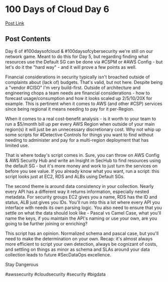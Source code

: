 # 100 Days of Cloud Day 6

[Post Link](https://www.linkedin.com/feed/update/urn:li:activity:6982403353934753792/)

## Post Contents

Day 6 of #100daysofcloud & #100daysofcybersecurity we're still on our network game. Meant to do this for Day 5, but regarding finding what resources use the Default SG can be done via #CSPM or #AWS Config - but let's do it the "hard way" - and it will prove a few points as well.

Financial considerations in security typically isn't broached outside of complaints about (lack of) budgets. That's valid, but not here. Despite being a "vendor #CISO" I'm very build-first. Outside of architecture and engineering chops a team needs are financial considerations - how to forecast usage/consumption and how it looks scaled up 2/5/10/20X for example. This is pertinent when it comes to AWS (and other #CSP) services since being regional it means needing to pay for it per-Region.

When it comes to a real cost-benefit analysis - is it worth to your team to run a $5/month bill up per every AWS Region when outside of your main region(s) it will just be an unnecessary discretionary cost. Why not whip up some scripts for #Detective Controls for things you want to find without needing to administer and pay for a multi-region deployment that has limited use.

That is where today's script comes in. Sure, you can throw on AWS Config & AWS Security Hub and write an Insight in SecHub to find resources using the default SG - but it's more money and work to just turn the services on before you see value. If you already know what you want, run a script: this script looks just at EC2, RDS and ALBs using Default SGs.

The second theme is around data consistency in your collection. Nearly every API has a different way it returns information, especially nested metadata. For security groups EC2 gives you a name, RDS has the ID and status, ALB just gives you IDs. You'll run into this a lot where every API you interface with needs its own parsing logic. You also need to ensure that you settle on what the data should look like - Pascal vs Camel Case, what you'll name the keys, if you maintain the API's naming or use your own, are you going to be further joining or enriching?

This script has an opinion. Normalized schema and pascal case, but you'll need to make the determination on your own. Recap: it's almost always more efficient to script your own detection, always be cognizant of costs, and settling on things as minor as schema and SLAs around your data collection leads to future #SecDataOps excellence.

Stay Dangerous

#awssecurity #cloudsecurity #security #bigdata